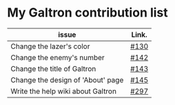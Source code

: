 My Galtron contribution list
============================

| issue                 | Link.   |
|-----------------------|---------|
| Change the lazer's color  | [#130](https://github.com/inureyes/Galtron/issues/130)
| Change the enemy's number | [#142](https://github.com/inureyes/Galtron/issues/142)
| Change the title of Galtron | [#143](https://github.com/inureyes/Galtron/issues/143)
| Change the design of 'About' page | [#145](https://github.com/inureyes/Galtron/issues/145)
| Write the help wiki about Galtron | [#297](https://github.com/inureyes/Galtron/issues/297)
